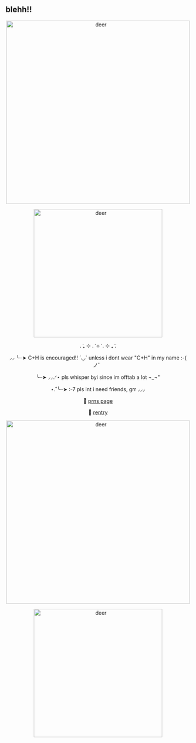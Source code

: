 ## blehh!!
<p align="center">
  <img src="https://64.media.tumblr.com/d28d8146e48e6fb62f94519e04f72a67/1308d9e078ff6f3d-9f/s500x750/d3c09c0ec433838fccaa730d17decfdaa0085c53.pnj" alt="deer" width="500" />
</p>
<p align="center">
  <img src="https://i.pinimg.com/736x/e2/15/05/e2150542397d82a457b2395ac7f8f5d7.jpg" alt="deer" width="350" />
</p>
  <p align="center">
. ݁₊ ⊹ . ݁ ⟡ ݁ . ⊹ ₊ ݁.
  <p align="center">
⸝⸝ ╰┈➤ C+H is encouraged!! ´◡` unless i dont wear "C+H" in my name :-( ノ゛ 
    <p align="center">
   ╰┈➤ ⸝⸝.ᐟ⋆ pls whisper byi since im offtab a lot ¬_¬"
    <p align="center">
⋆.˚╰┈➤ :-7 pls int i need friends, grr ⸝⸝⸝
<p align="center">
  🧷 <a href="https://en.pronouns.page/@deeryvo1" target="_blank">prns page</a>
</p>
<p align="center">
  🔗 <a href="https://rentry.co/deeryvosstuff" target="_blank">rentry</a>
</p>
<p align="center">
  <img src="https://64.media.tumblr.com/d28d8146e48e6fb62f94519e04f72a67/1308d9e078ff6f3d-9f/s500x750/d3c09c0ec433838fccaa730d17decfdaa0085c53.pnj" alt="deer" width="500" />
</p>
<p align="center">
  <img src="https://media.tenor.com/d94GO0FiU0YAAAAM/deer-popcorn-the-wooddog.gif" alt="deer" width="350" />
</p>
